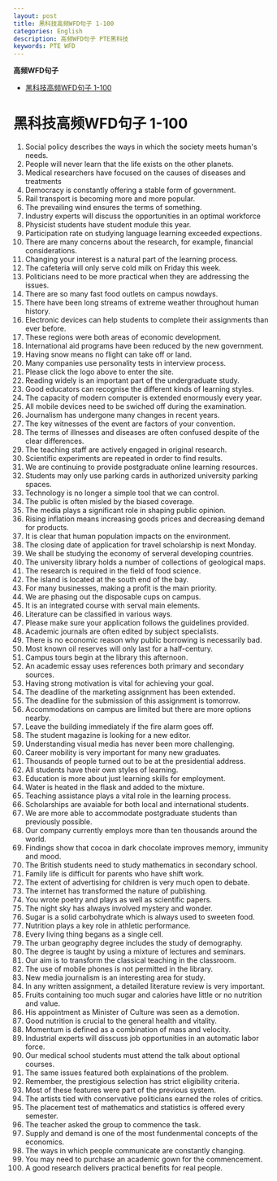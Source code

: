 ```yaml
---
layout: post
title: 黑科技高频WFD句子 1-100
categories: English
description: 高频WFD句子 PTE黑科技
keywords: PTE WFD
---
```


<!-- START doctoc generated TOC please keep comment here to allow auto update -->
<!-- DON'T EDIT THIS SECTION, INSTEAD RE-RUN doctoc TO UPDATE -->
**高频WFD句子**

- [黑科技高频WFD句子 1-100](#%E9%BB%91%E7%A7%91%E6%8A%80%E9%AB%98%E9%A2%91wfd%E5%8F%A5%E5%AD%90-1-100)

<!-- END doctoc generated TOC please keep comment here to allow auto update -->


# 黑科技高频WFD句子 1-100
1. Social policy describes the ways in which the society meets human's needs.
2. People will never learn that the life exists on the other planets.
3. Medical researchers have focused on the causes of diseases and treatments
4. Democracy is constantly offering a stable form of government.
5. Rail transport is becoming more and more popular.
6. The prevailing wind ensures the terms of something.
7. Industry experts will discuss the opportunities in an optimal workforce
8. Physicist students have student module this year.
9. Participation rate on studying language learning exceeded expections.
10. There are many concerns about the research, for example, financial considerations.
11. Changing your interest is a natural part of the learning process.
12. The cafeteria will only serve cold milk on Friday this week.
13. Politicians need to be more practical when they are addressing the issues.
14. There are so many fast food outlets on campus nowdays.
15. There have been long streams of extreme weather throughout human history.
16. Electronic devices can help students to complete their assignments than ever before.
17. These regions were both areas of economic development.
18. International aid programs have been reduced by the new government.
19. Having snow means no flight can take off or land.
20. Many companies use personality tests in interview process.
21. Please click the logo above to enter the site.
22. Reading widely is an important part of the undergraduate study.
23. Good educators can recognise the different kinds of learning styles.
24. The capacity of modern computer is extended enormously every year.
25. All mobile devices need to be swiched off during the examination.
26. Journalism has undergone many changes in recent years.
27. The key witnesses of the event are factors of your convention.
28. The terms of illnesses and diseases are often confused despite of the clear differences.
29. The teaching staff are actively engaged in original research.
30. Scientific experiments are repeated in order to find results.
31. We are continuing to provide postgraduate online learning resources.
32. Students may only use parking cards in authorized university parking spaces.
33. Technology is no longer a simple tool that we can control.
34. The public is often misled by the biased coverage.
35. The media plays a significant role in shaping public opinion.
36. Rising inflation means increasing goods prices and decreasing demand for products.
37. It is clear that human population impacts on the environment.
38. The closing date of application for travel scholarship is next Monday.
39. We shall be studying the economy of serveral developing countries.
40. The university library holds a number of collections of geological maps.
41. The research is required in the field of food science.
42. The island is located at the south end of the bay.
43. For many businesses, making a profit is the main priority.
44. We are phasing out the disposable cups on campus.
45. It is an integrated course with serval main elements.
46. Literature can be classified in various ways.
47. Please make sure your application follows the guidelines provided.
48. Academic journals are often edited by subject specialists.
49. There is no economic reason why public borrowing is necessarily bad.
50. Most known oil reserves will only last for a half-century.
51. Campus tours begin at the library this afternoon.
52. An academic essay uses references both primary and secondary sources.
53. Having strong motivation is vital for achieving your goal.
54. The deadline of the marketing assignment has been extended.
55. The deadline for the submission of this assignment is tomorrow.
56. Accommodations on campus are limited but there are more options nearby.
57. Leave the building immediately if the fire alarm goes off.
58. The student magazine is looking for a new editor.
59. Understanding visual media has never been more challenging.
60. Career mobility is very important for many new graduates.
61. Thousands of people turned out to be at the presidential address.
62. All students have their own styles of learning.
63. Education is more about just learning skills for employment.
64. Water is heated in the flask and added to the mixture.
65. Teaching assistance plays a vital role in the learning process.
66. Scholarships are avaiable for both local and international students.
67. We are more able to accommodate postgraduate students than previously possible.
68. Our company currently employs more than ten thousands around the world.
69. Findings show that cocoa in dark chocolate improves memory, immunity and mood.
70. The British students need to study mathematics in secondary school.
71. Family life is difficult for parents who have shift work.
72. The extent of advertising for children is very much open to debate.
73. The internet has transformed the nature of publishing.
74. You wrote poetry and plays as well as scientific papers.
75. The night sky has always involved mystery and wonder.
76. Sugar is a solid carbohydrate which is always used to sweeten food.
77. Nutrition plays a key role in athletic performance.
78. Every living thing begans as a single cell.
79. The urban geography degree includes the study of demography.
80. The degree is taught by using a mixture of lectures and seminars.
81. Our aim is to transform the classical teaching in the classroom.
82. The use of mobile phones is not permitted in the library.
83. New media journalism is an interesting area for study.
84. In any written assignment, a detailed literature review is very important.
85. Fruits containing too much sugar and calories have little or no nutrition and value.
86. His appointment as Minister of Culture was seen as a demotion.
87. Good nutrition is crucial to the general health and vitality.
88. Momentum is defined as a combination of mass and velocity.
89. Industrial experts will disscuss job opportunities in an automatic labor force.
90. Our medical school students must attend the talk about optional courses.
91. The same issues featured both explainations of the problem.
92. Remember, the prestigious selection has strict eligibility criteria.
93. Most of these features were part of the previous system.
94. The artists tied with conservative politicians earned the roles of critics.
95. The placement test of mathematics and statistics is offered every semester.
96. The teacher asked the group to commence the task.
97. Supply and demand is one of the most fundenmental concepts of the economics.
98. The ways in which people communicate are constantly changing.
99. You may need to purchase an academic gown for the commencement.
100. A good research delivers practical benefits for real people.
